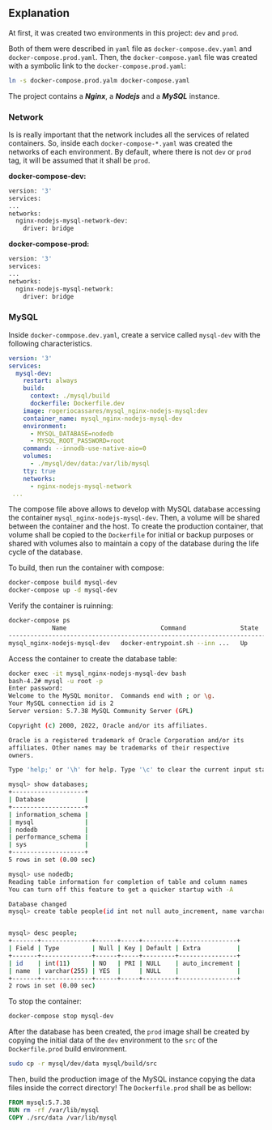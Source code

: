 

## Explanation

At first, it was created two environments in this project: `dev` and `prod`.

Both of them were described in `yaml` file as `docker-compose.dev.yaml` and `docker-compose.prod.yaml`. Then, the `docker-compose.yaml` file was created with a symbolic link to the `docker-compose.prod.yaml`:

```bash
ln -s docker-compose.prod.yalm docker-compose.yaml
```

The project contains a ***Nginx***, a ***Nodejs*** and a ***MySQL*** instance.

### Network

Is is really important that the network includes all the services of related containers. So, inside each `docker-compose-*.yaml` was created the networks of each environment. By default, where there is not `dev` or `prod` tag, it will be assumed that it shall be `prod`.

**docker-compose-dev:**

```bash
version: '3'
services:
...
networks:
  nginx-nodejs-mysql-network-dev:
    driver: bridge
```



**docker-compose-prod:**

```bash
version: '3'
services:
...
networks:
  nginx-nodejs-mysql-network:
    driver: bridge
```



### MySQL

Inside `docker-commpose.dev.yaml`, create a  service called `mysql-dev` with the following characteristics.

```yaml
version: '3'
services:
  mysql-dev:
    restart: always
    build:
      context: ./mysql/build
      dockerfile: Dockerfile.dev
    image: rogeriocassares/mysql_nginx-nodejs-mysql:dev
    container_name: mysql_nginx-nodejs-mysql-dev
    environment:
      - MYSQL_DATABASE=nodedb
      - MYSQL_ROOT_PASSWORD=root
    command: --innodb-use-native-aio=0
    volumes:
      - ./mysql/dev/data:/var/lib/mysql
    tty: true
    networks:
      - nginx-nodejs-mysql-network
 ...

```

The compose file above allows to develop with MySQL database accessing the container `mysql_nginx-nodejs-mysql-dev`. Then, a volume will be shared between the container and the host. To create the production container, that volume shall be copied to the `Dockerfile` for initial or backup purposes or shared with volumes also to  maintain a copy of the database during the life cycle of the database.

To build, then run the container with compose:

```bash
docker-compose build mysql-dev
docker-compose up -d mysql-dev
```

Verify the container is ruinning:

```bash
docker-compose ps
            Name                          Command               State          Ports       
-------------------------------------------------------------------------------------------
mysql_nginx-nodejs-mysql-dev   docker-entrypoint.sh --inn ...   Up      3306/tcp, 33060/tcp
```

Access the container to create the database table:

```bash
docker exec -it mysql_nginx-nodejs-mysql-dev bash
bash-4.2# mysql -u root -p     
Enter password: 
Welcome to the MySQL monitor.  Commands end with ; or \g.
Your MySQL connection id is 2
Server version: 5.7.38 MySQL Community Server (GPL)

Copyright (c) 2000, 2022, Oracle and/or its affiliates.

Oracle is a registered trademark of Oracle Corporation and/or its
affiliates. Other names may be trademarks of their respective
owners.

Type 'help;' or '\h' for help. Type '\c' to clear the current input statement.

mysql> show databases;
+--------------------+
| Database           |
+--------------------+
| information_schema |
| mysql              |
| nodedb             |
| performance_schema |
| sys                |
+--------------------+
5 rows in set (0.00 sec)

mysql> use nodedb;
Reading table information for completion of table and column names
You can turn off this feature to get a quicker startup with -A

Database changed
mysql> create table people(id int not null auto_increment, name varchar(255), primary key(id));


mysql> desc people;
+-------+--------------+------+-----+---------+----------------+
| Field | Type         | Null | Key | Default | Extra          |
+-------+--------------+------+-----+---------+----------------+
| id    | int(11)      | NO   | PRI | NULL    | auto_increment |
| name  | varchar(255) | YES  |     | NULL    |                |
+-------+--------------+------+-----+---------+----------------+
2 rows in set (0.00 sec)
```



To stop the container:

```bash
docker-compose stop mysql-dev
```

After the database has been created, the `prod` image shall be created by copying the initial data of the `dev` environment to the `src` of the `Dockerfile.prod` build environment.

```bash
sudo cp -r mysql/dev/data mysql/build/src
```

Then, build the production image of the MySQL instance copying the data files inside the correct directory! The `Dockerfile.prod` shall be as bellow:

```dockerfile
FROM mysql:5.7.38
RUN rm -rf /var/lib/mysql
COPY ./src/data /var/lib/mysql
```









